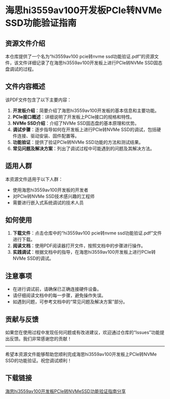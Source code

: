 # 海思hi3559av100开发板PCIe转NVMe SSD功能验证指南

## 资源文件介绍

本仓库提供了一个名为“hi3559av100 pcie转nvme ssd功能验证.pdf”的资源文件，该文件详细记录了在海思hi3559av100开发板上进行PCIe转NVMe SSD固态盘调试的过程。

## 文件内容概述

该PDF文件包含了以下主要内容：

1. **开发板介绍**：简要介绍了海思hi3559av100开发板的基本信息和主要功能。
2. **PCIe接口概述**：详细说明了开发板上PCIe接口的规格和特性。
3. **NVMe SSD介绍**：介绍了NVMe SSD固态盘的基本原理和优势。
4. **调试步骤**：逐步指导如何在开发板上进行PCIe转NVMe SSD的调试，包括硬件连接、驱动安装、固件配置等。
5. **功能验证**：提供了验证PCIe转NVMe SSD功能的方法和测试结果。
6. **常见问题及解决方案**：列出了调试过程中可能遇到的问题及其解决方法。

## 适用人群

本资源文件适用于以下人群：

- 使用海思hi3559av100开发板的开发者
- 对PCIe转NVMe SSD技术感兴趣的工程师
- 需要进行嵌入式系统调试的技术人员

## 如何使用

1. **下载文件**：点击仓库中的“hi3559av100 pcie转nvme ssd功能验证.pdf”文件进行下载。
2. **阅读文档**：使用PDF阅读器打开文件，按照文档中的步骤进行操作。
3. **实践调试**：根据文档中的指导，在海思hi3559av100开发板上进行PCIe转NVMe SSD的调试。

## 注意事项

- 在进行调试前，请确保已正确连接硬件设备。
- 请仔细阅读文档中的每一步骤，避免操作失误。
- 如遇到问题，可参考文档中的“常见问题及解决方案”部分。

## 贡献与反馈

如果您在使用过程中发现任何问题或有改进建议，欢迎通过仓库的“Issues”功能提出反馈。我们非常感谢您的贡献！

---

希望本资源文件能够帮助您顺利完成海思hi3559av100开发板上PCIe转NVMe SSD的功能验证。祝您调试顺利！

## 下载链接

[海思hi3559av100开发板PCIe转NVMeSSD功能验证指南分享](https://pan.quark.cn/s/6e7477c1f68a)